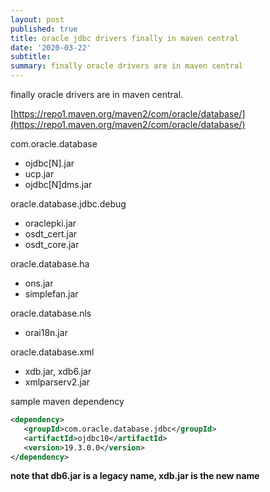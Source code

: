 ```yaml
---
layout: post
published: true
title: oracle jdbc drivers finally in maven central
date: '2020-03-22'
subtitle:
summary: finally oracle drivers are in maven central
---
```


finally oracle drivers are in maven central.

[https://repo1.maven.org/maven2/com/oracle/database/](https://repo1.maven.org/maven2/com/oracle/database/)

 com.oracle.database

- ojdbc[N].jar
- ucp.jar
- ojdbc[N]dms.jar

 oracle.database.jdbc.debug

- oraclepki.jar
- osdt_cert.jar
- osdt_core.jar

 oracle.database.ha

- ons.jar
- simplefan.jar

 oracle.database.nls

- orai18n.jar

 oracle.database.xml

- xdb.jar, xdb6.jar
- xmlparserv2.jar

 sample maven dependency

 ```xml
 <dependency>
    <groupId>com.oracle.database.jdbc</groupId>
    <artifactId>ojdbc10</artifactId>
    <version>19.3.0.0</version>
</dependency>
```

**note that db6.jar is a legacy name, xdb.jar is the new name**

